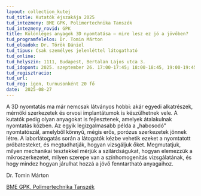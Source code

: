 ```yaml
---
layout: collection_kutej
tud_title: Kutatók éjszakája 2025
tud_intezmeny: BME GPK, Polimertechnika Tanszék
tud_intezmeny_rovid: GPK
title: Különleges anyagok 3D nyomtatása – mire lesz ez jó a jövőben?
tud_programfelelos: Dr. Tomin Márton
tud_eloadok: Dr. Török Dániel
tud_tipus: Csak személyes jelenléttel látogatható
tud_online: 
tud_helyszin: 1111, Budapest, Bertalan Lajos utca 3.
tud_idopont: 2025. szeptember 26. 17:00-17:45; 18:00-18:45, 19:00-19:45
tud_regisztracio: 
tud_url: 
tud_reg: igen, turnusonként 20 fő
date:  2025-08-27
---
```


A 3D nyomtatás ma már nemcsak látványos hobbi: akár egyedi alkatrészek, mérnöki szerkezetek és orvosi implantátumok is készülhetnek vele. A kutatók pedig olyan anyagokat is fejlesztenek, amelyek átalakulnak nyomtatás közben. 
Az egyik legizgalmasabb példa a „habosodó” nyomtatószál, amelyből könnyű, mégis erős, porózus szerkezetek jönnek létre.
A laborlátogatás során a látogatók kézbe vehetik ezeket a nyomtatott próbatesteket, és megtudhatják, hogyan vizsgáljuk őket. 
Megmutatjuk, milyen mechanikai tesztekkel mérjük a szilárdságukat, hogyan elemezzük a mikroszerkezetet, milyen szerepe van a színhomogenitás vizsgálatának, és hogy mindez hogyan járulhat hozzá a jövő fenntartható anyagaihoz.

Dr. Tomin Márton

[BME GPK, Polimertechnika Tanszék](http://www.pt.bme.hu/fooldal.php?l=m)
